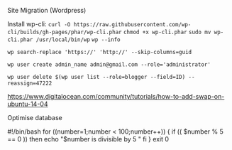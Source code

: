 Site Migration (Wordpress)

Install wp-cli:
`curl -O https://raw.githubusercontent.com/wp-cli/builds/gh-pages/phar/wp-cli.phar`
`chmod +x wp-cli.phar`
`sudo mv wp-cli.phar /usr/local/bin/wp`
`wp --info`

`wp search-replace 'https://' 'http://' --skip-columns=guid`

`wp user create admin_name admin@gmail.com --role='administrator'`

`wp user delete $(wp user list --role=blogger --field=ID) --reassign=47222`

https://www.digitalocean.com/community/tutorials/how-to-add-swap-on-ubuntu-14-04

Optimise database

#!/bin/bash
for ((number=1;number < 100;number++))
{
if (( $number % 5 == 0 ))
then
echo "$number is divisible by 5 "
fi
}
exit 0